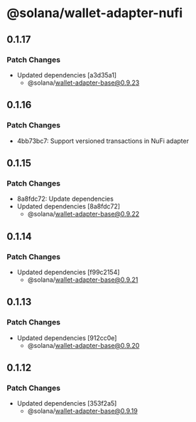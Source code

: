 # @solana/wallet-adapter-nufi

## 0.1.17

### Patch Changes

-   Updated dependencies [a3d35a1]
    -   @solana/wallet-adapter-base@0.9.23

## 0.1.16

### Patch Changes

-   4bb73bc7: Support versioned transactions in NuFi adapter

## 0.1.15

### Patch Changes

-   8a8fdc72: Update dependencies
-   Updated dependencies [8a8fdc72]
    -   @solana/wallet-adapter-base@0.9.22

## 0.1.14

### Patch Changes

-   Updated dependencies [f99c2154]
    -   @solana/wallet-adapter-base@0.9.21

## 0.1.13

### Patch Changes

-   Updated dependencies [912cc0e]
    -   @solana/wallet-adapter-base@0.9.20

## 0.1.12

### Patch Changes

-   Updated dependencies [353f2a5]
    -   @solana/wallet-adapter-base@0.9.19
